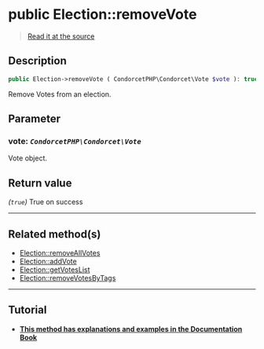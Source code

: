 # public Election::removeVote

> [Read it at the source](https://github.com/julien-boudry/Condorcet/blob/master/src/ElectionProcess/VotesProcess.php#L308)

## Description    

```php
public Election->removeVote ( CondorcetPHP\Condorcet\Vote $vote ): true
```

Remove Votes from an election.

## Parameter

### **vote:** *`CondorcetPHP\Condorcet\Vote`*   
Vote object.    


## Return value   

*(`true`)* True on success


---------------------------------------

## Related method(s)      

* [Election::removeAllVotes](/Docs/api-reference/Election%20Class/Election--removeAllVotes.md)    
* [Election::addVote](/Docs/api-reference/Election%20Class/Election--addVote.md)    
* [Election::getVotesList](/Docs/api-reference/Election%20Class/Election--getVotesList.md)    
* [Election::removeVotesByTags](/Docs/api-reference/Election%20Class/Election--removeVotesByTags.md)    

---------------------------------------

## Tutorial

* **[This method has explanations and examples in the Documentation Book](https://www.condorcet.io/3.AsPhpLibrary/5.Votes/1.AddVotes)**    
